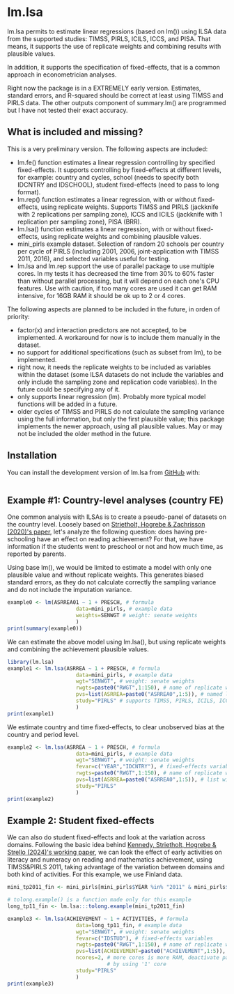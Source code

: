# lm.lsa

<!-- badges: start -->

<!-- badges: end -->

lm.lsa permits to estimate linear regressions (based on lm()) using ILSA data from the supported studies: TIMSS, PIRLS, ICILS, ICCS, and PISA. That means, it supports the use of replicate weights and combining results with plausible values.

In addition, it supports the specification of fixed-effects, that is a common approach in econometrician analyses.

Right now the package is in a EXTREMELY early version. Estimates, standard errors, and R-squared should be correct at least using TIMSS and PIRLS data. The other outputs component of summary.lm() are programmed but I have not tested their exact accuracy.

## What is included and missing?

This is a very preliminary version. The following aspects are included:
* lm.fe() function estimates a linear regression controlling by specified fixed-effects. It supports controlling by fixed-effects at different levels, for example: country and cycles, school (needs to specify both IDCNTRY and IDSCHOOL), student fixed-effects (need to pass to long format). 
* lm.rep() function estimates a linear regression, with or without fixed-effects, using replicate weights. Supports TIMSS and PIRLS (jackknife with 2 replications per sampling zone), ICCS and ICILS (jackknife with 1 replication per sampling zone), PISA (BRR).
* lm.lsa() function estimates a linear regression, with or without fixed-effects, using replicate weights and combining plausible values.
* mini_pirls example dataset. Selection of random 20 schools per country per cycle of PIRLS (including 2001, 2006, joint-application with TIMSS 2011, 2016), and selected variables useful for testing.
* lm.lsa and lm.rep support the use of parallel package to use multiple cores. In my tests it has decreased the time from 30% to 60% faster than without parallel processing, but it will depend on each one's CPU features. Use with caution, if too many cores are used it can get RAM intensive, for 16GB RAM it should be ok up to 2 or 4 cores.

The following aspects are planned to be included in the future, in orden of priority:

* factor(x) and interaction predictors are not accepted, to be implemented. A workaround for now is to include them manually in the dataset.
* no support for additional specifications (such as subset from lm), to be implemented.
* right now, it needs the replicate weights to be included as variables within the dataset (some ILSA datasets do not include the variables and only include the sampling zone and replication code variables). In the future could be specifying any of it.
* only supports linear regression (lm). Probably more typical model functions will be added in a future.
* older cycles of TIMSS and PIRLS do not calculate the sampling variance using the full information, but only the first plausible value; this package implements the newer approach, using all plausible values. May or may not be included the older method in the future.

## Installation

You can install the development version of lm.lsa from [GitHub](https://github.com/) with:

``` r


```

## Example #1: Country-level analyses (country FE)

One common analysis with ILSAs is to create a pseudo-panel of datasets on the country level. Loosely based on [Strietholt, Hogrebe & Zachrisson (2020)'s paper](https://doi.org/10.1016/j.ijedudev.2020.102287), let's analyze the following question: does having pre-schooling have an effect on reading achievement? For that, we have information if the students went to preschool or not and how much time, as reported by parents.

Using base lm(), we would be limited to estimate a model with only one plausible value and without replicate weights. This generates biased standard errors, as they do not calculate correctly the sampling variance and do not include the imputation variance.

``` r
example0 <- lm(ASRREA01 ~ 1 + PRESCH, # formula
                      data=mini_pirls, # example data
                      weights=SENWGT # weight: senate weights
                      )
print(summary(example0))                      
```

We can estimate the above model using lm.lsa(), but using replicate weights and combining the achievement plausible values.

``` r
library(lm.lsa)
example1 <- lm.lsa(ASRREA ~ 1 + PRESCH, # formula
                      data=mini_pirls, # example data
                      wgt="SENWGT", # weight: senate weights
                      rwgts=paste0("RWGT",1:150), # name of replicate weights
                      pvs=list(ASRREA=paste0("ASRREA0",1:5)), # named list with PV variables
                      study="PIRLS" # supports TIMSS, PIRLS, ICILS, ICCS, PISA
                      )
print(example1)                      
```

We estimate country and time fixed-effects, to clear unobserved bias at the country and period level.

``` r
example2 <- lm.lsa(ASRREA ~ 1 + PRESCH, # formula
                      data=mini_pirls, # example data
                      wgt="SENWGT", # weight: senate weights
                      fevar=c("YEAR","IDCNTRY"), # fixed-effects variables
                      rwgts=paste0("RWGT",1:150), # name of replicate weights
                      pvs=list(ASRREA=paste0("ASRREA0",1:5)), # list with PVs variables
                      study="PIRLS"
                      )
print(example2)                      
```

## Example 2: Student fixed-effects

We can also do student fixed-effects and look at the variation across domains. Following the basic idea behind [Kennedy, Strietholt, Hogrebe & Strello (2024)'s working paper](https://doi.org/10.35542/osf.io/65fdn), we can look the effect of early activities on literacy and numeracy on reading and mathematics achievement, using TIMSS&PIRLS 2011, taking advantage of the variation between domains and both kind of activities. For this example, we use Finland data.


``` r
mini_tp2011_fin <- mini_pirls[mini_pirls$YEAR %in% "2011" & mini_pirls$IDCNTRY %in% 246,]

# tolong.example() is a function made only for this example
long_tp11_fin <- lm.lsa:::tolong.example(mini_tp2011_fin) 

example3 <- lm.lsa(ACHIEVEMENT ~ 1 + ACTIVITIES, # formula
                      data=long_tp11_fin, # example data
                      wgt="SENWGT", # weight: senate weights
                      fevar=c("IDSTUD"), # fixed-effects variables
                      rwgts=paste0("RWGT",1:150), # name of replicate weights
                      pvs=list(ACHIEVEMENT=paste0("ACHIEVEMENT",1:5)), # list with PVs variables
                      ncores=2, # more cores is more RAM, deactivate parallel
                                # by using '1' core
                      study="PIRLS"
                      )
print(example3)                      
```

